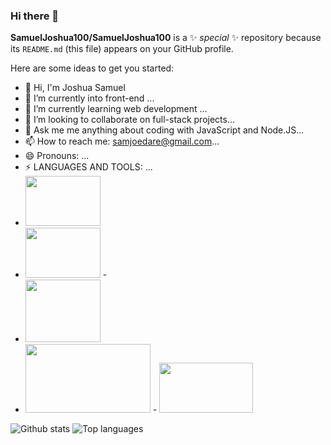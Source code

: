 ### Hi there 👋

**SamuelJoshua100/SamuelJoshua100** is a ✨ _special_ ✨ repository because its `README.md` (this file) appears on your GitHub profile.

Here are some ideas to get you started:
-  👋 Hi, I'm Joshua Samuel 
- 🔭 I’m currently into front-end ...
- 🌱 I’m currently learning web development ...
- 👯 I’m looking to collaborate on full-stack projects...
- 💬 Ask me me anything about coding with JavaScript and Node.JS...
- 📫 How to reach me: samjoedare@gmail.com...
- 😄 Pronouns: ...
- ⚡ LANGUAGES AND TOOLS: ...
- <img src="https://img.shields.io/badge/-HTML-e34f26?logo=html5&logoColor=fff" width=120px height=80px>
- <img src="https://img.shields.io/badge/-CSS-1572B6?logo=css3&logoColor=fff" width=120px height=80px>  -
- <img src="https://img.shields.io/badge/-JS-F7DF1E?logo=javascript&logoColor=fff" width=120px height=100px>
- <img src="https://img.shields.io/badge/-VSCode-5C2D91?logo=visualstudiocode&logoColor=fff"  width=200px height=110px> - <img src="https://img.shields.io/badge/-node.js-39933?logo=node.js&logoColor=fff" width=150px height=80px>


  

![Github stats](https://github-readme-stats.vercel.app/api?username=SamuelJoshua100&count_private=true&show_icons=true&theme=radical)
![Top languages](https://github-readme-stats.vercel.app/api/top-langs/?username=SAMUELJOSHUA100&show_icons=true&theme=radical)
